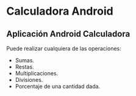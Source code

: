 <h1>Calculadora Android</h1>
<h2>Aplicación Android Calculadora</h2>

<p>Puede realizar cualquiera de las operaciones: </p>
<ul>
  <li>Sumas.</li>
  <li>Restas.</li>
  <li>Multiplicaciones.</li>
  <li>Divisiones.</li>
  <li>Porcentaje de una cantidad dada.</li>
</ul>
